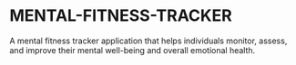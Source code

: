 # MENTAL-FITNESS-TRACKER
A mental fitness tracker application that helps individuals monitor, assess, and improve their mental well-being and overall emotional health. 
